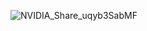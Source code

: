 ![NVIDIA_Share_uqyb3SabMF](https://github.com/user-attachments/assets/ee33c0c5-b8a0-40e3-8e9c-3c73435f18f6)

